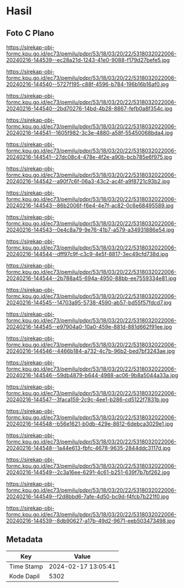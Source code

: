 # Hasil

## Foto C Plano

https://sirekap-obj-formc.kpu.go.id/ec73/pemilu/pdpr/53/18/03/20/22/5318032022006-20240216-144539--ec28a21d-1243-41e0-9088-f179d27befe5.jpg

https://sirekap-obj-formc.kpu.go.id/ec73/pemilu/pdpr/53/18/03/20/22/5318032022006-20240216-144540--5727f195-c88f-4596-b784-196b16b16af0.jpg

https://sirekap-obj-formc.kpu.go.id/ec73/pemilu/pdpr/53/18/03/20/22/5318032022006-20240216-144540--2bd70276-14bd-4b28-8867-fefb0a8f354c.jpg

https://sirekap-obj-formc.kpu.go.id/ec73/pemilu/pdpr/53/18/03/20/22/5318032022006-20240216-144541--1605f982-3c3e-4880-a58f-55450068bda4.jpg

https://sirekap-obj-formc.kpu.go.id/ec73/pemilu/pdpr/53/18/03/20/22/5318032022006-20240216-144541--27dc08c4-478e-4f2e-a90b-bcb785e6f975.jpg

https://sirekap-obj-formc.kpu.go.id/ec73/pemilu/pdpr/53/18/03/20/22/5318032022006-20240216-144542--a90f7c6f-06a3-43c2-ac4f-a9f8721c93b2.jpg

https://sirekap-obj-formc.kpu.go.id/ec73/pemilu/pdpr/53/18/03/20/22/5318032022006-20240216-144543--86b2006f-f6e4-4e7f-ac82-0c6e68495589.jpg

https://sirekap-obj-formc.kpu.go.id/ec73/pemilu/pdpr/53/18/03/20/22/5318032022006-20240216-144543--0e4c8a79-9e76-41b7-a579-a34931886e54.jpg

https://sirekap-obj-formc.kpu.go.id/ec73/pemilu/pdpr/53/18/03/20/22/5318032022006-20240216-144544--dff97c9f-c3c9-4e5f-8817-3ec49cfd738d.jpg

https://sirekap-obj-formc.kpu.go.id/ec73/pemilu/pdpr/53/18/03/20/22/5318032022006-20240216-144544--2b788a45-694a-4950-88bb-ee7559334e81.jpg

https://sirekap-obj-formc.kpu.go.id/ec73/pemilu/pdpr/53/18/03/20/22/5318032022006-20240216-144545--14703a95-5738-4590-ab57-bd55f57fdcd7.jpg

https://sirekap-obj-formc.kpu.go.id/ec73/pemilu/pdpr/53/18/03/20/22/5318032022006-20240216-144545--e97904a0-10a0-459e-881d-881d662f91ee.jpg

https://sirekap-obj-formc.kpu.go.id/ec73/pemilu/pdpr/53/18/03/20/22/5318032022006-20240216-144546--4466b184-a732-4c7b-96b2-bed7bf3243ae.jpg

https://sirekap-obj-formc.kpu.go.id/ec73/pemilu/pdpr/53/18/03/20/22/5318032022006-20240216-144546--59db4879-b644-4988-ac06-9b8a5044a33a.jpg

https://sirekap-obj-formc.kpu.go.id/ec73/pemilu/pdpr/53/18/03/20/22/5318032022006-20240216-144547--3faca159-2c9c-4ee1-b286-cd5122f7831b.jpg

https://sirekap-obj-formc.kpu.go.id/ec73/pemilu/pdpr/53/18/03/20/22/5318032022006-20240216-144548--b56e1621-b0db-429e-8612-6debca3029e1.jpg

https://sirekap-obj-formc.kpu.go.id/ec73/pemilu/pdpr/53/18/03/20/22/5318032022006-20240216-144548--1a44e613-fbfc-4678-9635-2844ddc3117d.jpg

https://sirekap-obj-formc.kpu.go.id/ec73/pemilu/pdpr/53/18/03/20/22/5318032022006-20240216-144549--2c3a16ee-6291-4c61-b251-639f7b7bf262.jpg

https://sirekap-obj-formc.kpu.go.id/ec73/pemilu/pdpr/53/18/03/20/22/5318032022006-20240216-144549--f2d8bbd6-7afe-4d50-bc9d-f4fcb7b221f0.jpg

https://sirekap-obj-formc.kpu.go.id/ec73/pemilu/pdpr/53/18/03/20/22/5318032022006-20240216-144539--8db90627-a17b-49d2-9671-eeb503473498.jpg


## Metadata

| Key        | Value               |
| ---------- | ------------------- |
| Time Stamp | 2024-02-17 13:05:41 |
| Kode Dapil | 5302                |



